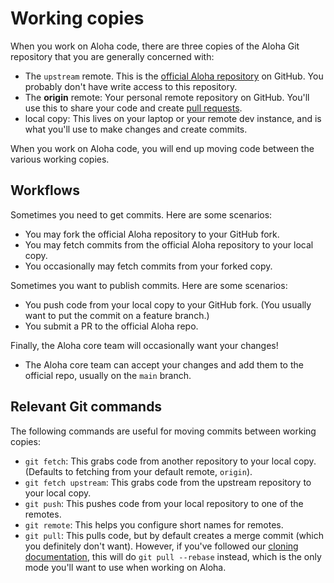 # Working copies

When you work on Aloha code, there are three copies of the Aloha Git
repository that you are generally concerned with:

- The `upstream` remote. This is the [official Aloha
  repository](https://github.com/aloha/aloha) on GitHub. You probably
  don't have write access to this repository.
- The **origin** remote: Your personal remote repository on GitHub.
  You'll use this to share your code and create [pull requests](pull-requests.md).
- local copy: This lives on your laptop or your remote dev instance,
  and is what you'll use to make changes and create commits.

When you work on Aloha code, you will end up moving code between
the various working copies.

## Workflows

Sometimes you need to get commits. Here are some scenarios:

- You may fork the official Aloha repository to your GitHub fork.
- You may fetch commits from the official Aloha repository to your local copy.
- You occasionally may fetch commits from your forked copy.

Sometimes you want to publish commits. Here are some scenarios:

- You push code from your local copy to your GitHub fork. (You usually
  want to put the commit on a feature branch.)
- You submit a PR to the official Aloha repo.

Finally, the Aloha core team will occasionally want your changes!

- The Aloha core team can accept your changes and add them to
  the official repo, usually on the `main` branch.

## Relevant Git commands

The following commands are useful for moving commits between
working copies:

- `git fetch`: This grabs code from another repository to your local
  copy. (Defaults to fetching from your default remote, `origin`).
- `git fetch upstream`: This grabs code from the upstream repository to your local copy.
- `git push`: This pushes code from your local repository to one of the remotes.
- `git remote`: This helps you configure short names for remotes.
- `git pull`: This pulls code, but by default creates a merge commit
  (which you definitely don't want). However, if you've followed our
  [cloning documentation](cloning.md), this will do
  `git pull --rebase` instead, which is the only mode you'll want to
  use when working on Aloha.
